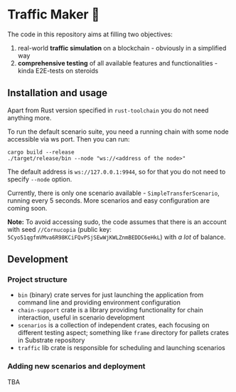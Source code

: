 # Traffic Maker 🚦

The code in this repository aims at filling two objectives:
1. real-world **traffic simulation** on a blockchain - obviously in a simplified way
2. **comprehensive testing** of all available features and functionalities - kinda E2E-tests on steroids

## Installation and usage
Apart from Rust version specified in `rust-toolchain` you do not need anything more.

To run the default scenario suite, you need a running chain with some node accessible via ws port.
Then you can run:
```shell
cargo build --release
./target/release/bin --node "ws://<address of the node>"
```
The default address is `ws://127.0.0.1:9944`, so for that you do not need to specify `--node` option.

Currently, there is only one scenario available - `SimpleTransferScenario`, running every 5 seconds.
More scenarios and easy configuration are coming soon.

**Note:** To avoid accessing sudo, the code assumes that there is an account with seed `//Cornucopia` (public key: `5Cyo51qgfmVMva6R98KCiFQvPSjSEwWjKWLZnmBEDDC6eHkL`) with _a lot_ of balance.

## Development

### Project structure
 - `bin` (binary) crate serves for just launching the application from command line and providing environment configuration
 - `chain-support` crate is a library providing functionality for chain interaction, useful in scenario development
 - `scenarios` is a collection of independent crates, each focusing on different testing aspect; something like `frame` directory for pallets crates in Substrate repository
 - `traffic` lib crate is responsible for scheduling and launching scenarios
 
### Adding new scenarios and deployment
TBA
